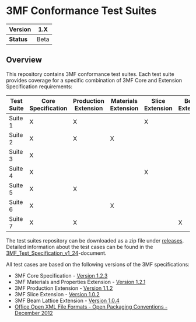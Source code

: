 # 3MF Conformance Test Suites
| **Version** | 1.X |
| --- | --- |
| **Status** | Beta |

## Overview

This repository contains 3MF conformance test suites. Each test suite provides coverage for a specific combination of 3MF Core and Extension Specification requirements:

| **Test Suite** | **Core Specification** | **Production Extension** | **Materials Extension** | **Slice Extension** |**Beam Extension** |
| --- | --- | --- | --- | --- | --- |
| Suite 1 | X | X |   | X |   |
| Suite 2 | X | X | X |   |   |
| Suite 3 | X |   |   |   |   |
| Suite 4 | X |   |   | X |   |
| Suite 5 | X | X |   |   |   |
| Suite 6 | X |   | X |   |   |
| Suite 7 | X | X  |   |   | X |

The test suites repository can be downloaded as a zip file under [releases](../../releases).
Detailed information about the test cases can be found in the [3MF_Test_Specification_v1_24](test_specification/3MF_Test_Specification_v1_24.pdf)-document.

All test cases are based on the following versions of the 3MF specifications:
* 3MF Core Specification - [Version 1.2.3](https://github.com/3MFConsortium/spec_core/blob/1.2.3/3MF%20Core%20Specification.md)
* 3MF Materials and Properties Extension - [Version 1.2.1](https://github.com/3MFConsortium/spec_materials/blob/1.2.1/3MF%20Materials%20Extension.md)
* 3MF Production Extension - [Version 1.1.2](https://github.com/3MFConsortium/spec_production/blob/1.1.2/3MF%20Production%20Extension.md)
* 3MF Slice Extension - [Version 1.0.2](https://github.com/3MFConsortium/spec_slice/blob/1.0.2/3MF%20Slice%20Extension.md) 
* 3MF Beam Lattice Extension - [Version 1.0.4](https://github.com/3MFConsortium/spec_beamlattice/blob/1.0.4/3MF%20Beam%20Lattice%20Extension.md) 
* [Office Open XML File Formats - Open Packaging Conventions - December 2012](https://www.ecma-international.org/news/TC45_current_work/Office%20Open%20XML%20Part%202%20-%20Open%20Packaging%20Conventions.pdf)



